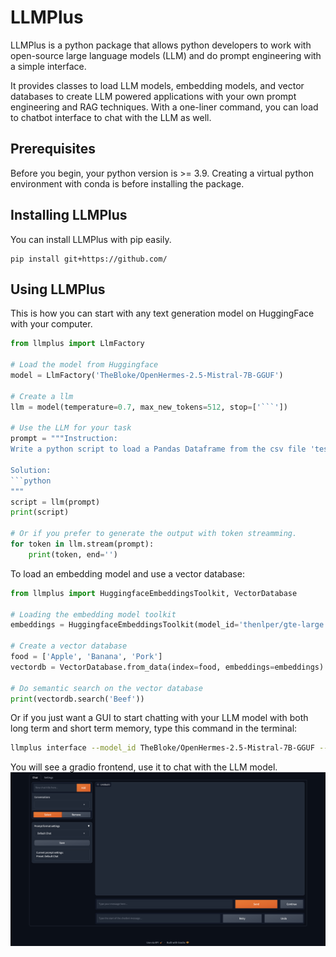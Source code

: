 # LLMPlus

LLMPlus is a python package that allows python developers to work with open-source large language models (LLM) and do prompt engineering with a simple interface.

It provides classes to load LLM models, embedding models, and vector databases to create LLM powered applications with your own prompt engineering and RAG techniques. With a one-liner command, you can load to chatbot interface to chat with the LLM as well.  

## Prerequisites

Before you begin, your python version is >= 3.9. Creating a virtual python environment with conda is before installing the package.

## Installing LLMPlus

You can install LLMPlus with pip easily.

```
pip install git+https://github.com/
```

## Using LLMPlus

This is how you can start with any text generation model on HuggingFace with your computer.

```python
from llmplus import LlmFactory

# Load the model from Huggingface
model = LlmFactory('TheBloke/OpenHermes-2.5-Mistral-7B-GGUF')

# Create a llm
llm = model(temperature=0.7, max_new_tokens=512, stop=['```'])

# Use the LLM for your task
prompt = """Instruction:
Write a python script to load a Pandas Dataframe from the csv file 'test.csv'

Solution:
```python
"""
script = llm(prompt)
print(script)

# Or if you prefer to generate the output with token streamming.
for token in llm.stream(prompt):
    print(token, end='')
```

To load an embedding model and use a vector database:

```python
from llmplus import HuggingfaceEmbeddingsToolkit, VectorDatabase

# Loading the embedding model toolkit
embeddings = HuggingfaceEmbeddingsToolkit(model_id='thenlper/gte-large')

# Create a vector database
food = ['Apple', 'Banana', 'Pork']
vectordb = VectorDatabase.from_data(index=food, embeddings=embeddings)

# Do semantic search on the vector database
print(vectordb.search('Beef'))
```

Or if you just want a GUI to start chatting with your LLM model with both long term and short term memory, type this command in the terminal:
```bash
llmplus interface --model_id TheBloke/OpenHermes-2.5-Mistral-7B-GGUF --embeddings thenlper/gte-large
```
You will see a gradio frontend, use it to chat with the LLM model.  
![Gradio GUI](imgs/chat_gui.png)
